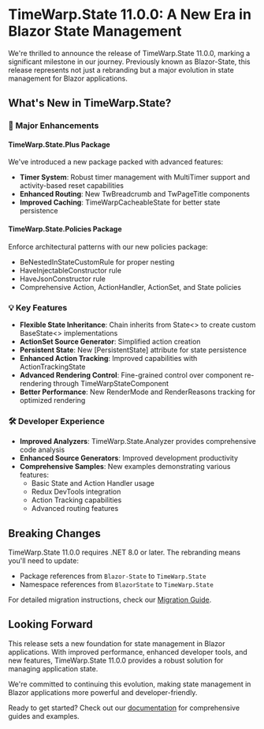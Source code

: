 # TimeWarp.State 11.0.0: A New Era in Blazor State Management

We're thrilled to announce the release of TimeWarp.State 11.0.0, marking a significant milestone in our journey. Previously known as Blazor-State, this release represents not just a rebranding but a major evolution in state management for Blazor applications.

## What's New in TimeWarp.State?

### 🚀 Major Enhancements

#### TimeWarp.State.Plus Package
We've introduced a new package packed with advanced features:
- **Timer System**: Robust timer management with MultiTimer support and activity-based reset capabilities
- **Enhanced Routing**: New TwBreadcrumb and TwPageTitle components
- **Improved Caching**: TimeWarpCacheableState for better state persistence

#### TimeWarp.State.Policies Package
Enforce architectural patterns with our new policies package:
- BeNestedInStateCustomRule for proper nesting
- HaveInjectableConstructor rule
- HaveJsonConstructor rule
- Comprehensive Action, ActionHandler, ActionSet, and State policies

### 💡 Key Features

- **Flexible State Inheritance**: Chain inherits from State<> to create custom BaseState<> implementations
- **ActionSet Source Generator**: Simplified action creation
- **Persistent State**: New [PersistentState] attribute for state persistence
- **Enhanced Action Tracking**: Improved capabilities with ActionTrackingState
- **Advanced Rendering Control**: Fine-grained control over component re-rendering through TimeWarpStateComponent
- **Better Performance**: New RenderMode and RenderReasons tracking for optimized rendering

### 🛠 Developer Experience

- **Improved Analyzers**: TimeWarp.State.Analyzer provides comprehensive code analysis
- **Enhanced Source Generators**: Improved development productivity
- **Comprehensive Samples**: New examples demonstrating various features:
  - Basic State and Action Handler usage
  - Redux DevTools integration
  - Action Tracking capabilities
  - Advanced routing features

## Breaking Changes

TimeWarp.State 11.0.0 requires .NET 8.0 or later. The rebranding means you'll need to update:
- Package references from `Blazor-State` to `TimeWarp.State`
- Namespace references from `BlazorState` to `TimeWarp.State`

For detailed migration instructions, check our [Migration Guide](https://timewarpengineering.github.io/timewarp-state/Migrations/Migration9-10.html).

## Looking Forward

This release sets a new foundation for state management in Blazor applications. With improved performance, enhanced developer tools, and new features, TimeWarp.State 11.0.0 provides a robust solution for managing application state.

We're committed to continuing this evolution, making state management in Blazor applications more powerful and developer-friendly.

Ready to get started? Check out our [documentation](https://timewarpengineering.github.io/timewarp-state/) for comprehensive guides and examples.
